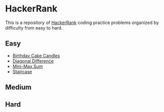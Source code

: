 # HackerRank

This is a repository of [HackerRank](https://www.hackerrank.com) coding practice problems organized by difficulty from easy to hard.

## Easy
- [Birthday Cake Candles](./Easy/birthday_cake_candles.md)
- [Diagonal Difference](./Easy/diagonal_difference.md)
- [Mini-Max Sum](./Easy/mini_max_sum.md)
- [Staircase](./Easy/staircase.md)

## Medium

## Hard
